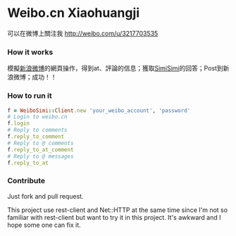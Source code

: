 Weibo.cn Xiaohuangji
=============

可以在微博上關注我 http://weibo.com/u/3217703535

### How it works
模擬[新浪微博](http://weibo.cn)的網頁操作，得到at、評論的信息；獲取[SimiSimi](http://simisimi.com)的回答；Post到新浪微博；成功！！

### How to run it
```ruby
f = WeiboSimi::Client.new 'your_weibo_account', 'password'
# Login to weibo.cn
f.login
# Reply to comments
f.reply_to_comment
# Reply to @ comments
f.reply_to_at_comment
# Reply to @ messages
f.reply_to_at
```

### Contribute
Just fork and pull request.

This project use rest-client and Net::HTTP at the same time since I'm not so familiar with rest-client but want to try it in this project. It's awkward and I hope some one can fix it.



